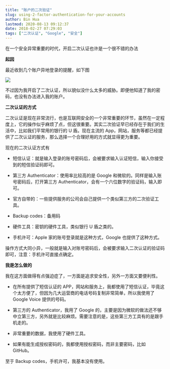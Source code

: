 ```yaml
---
title: "账户的二次验证"
slug: using-2-factor-authentication-for-your-accounts
author: Bin Hua
lastmod: 2020-08-13 09:12:37
date: 2018-02-27 07:29:03
tags: ["二次认证", "Google", "安全"]
---
```


在一个安全异常重要的时代，开启二次认证也许是一个很不错的办法

**起因**

最近收到几个账户异地登录的提醒，如下图

![](/imgs/using-2-factor-authentication-for-your-accounts.png)

不过因为我开启了二次认证，所以貌似没什么太多的威胁。即便他知道了我的密码，也没有办法进入我的账户。

**二次认证的方式**

二次认证是现在非常流行，也是互联网安全的一个非常重要的环节，虽然在一定程度上，它的操作似乎麻烦了点，但这很重要。其实二次验证早已经存在于我们的生活中，比如我们平常用的银行的 U 盾。现在主流的 App，网站，服务等都已经提供了二次认证的服务，那么选择一个合理好用的方式就显得更为重要。

现在的二次认证方式有

- 短信认证：就是输入登录的账号密码后，会被要求输入认证短信，输入你接受到的短信验证码即可。

- 第三方 Authenticator：使用率比较高的是 Google 和微软的。同样是输入账号密码后，打开第三方 Authenticator，会有一个六位数字的验证码，输入即可。

- 官方自带的：一些提供服务的公司会自己提供一个类似第三方的二次验证工具。

- Backup codes：备用码

- 硬件工具：密钥的硬件工具，类似银行 U 盾之类的。

- 手机许可：Apple 家的账号登录就是这种方式，Google 也提供了这种方式。 

操作方式大同小异，一般就是输入对账号密码后，会被要求输入二次认证的验证码即可，注意：手机许可直接点确定。

**我是怎么做的**

我在这方面做得有点强迫症了，一方面是追求安全性，另外一方面又要便利性。

- 在所有提供了短信认证的 APP，网站和服务上，我都使用了短信认证，毕竟这个太方便了，但因为几大运营商的电话号码复制非常简单，所以我使用了 Google Voice 提供的号码。

- 第三方的 Authenticator，我用了 Google 的，主要是因为微软的做法还不够中立第三方，另外就是比较麻烦。需要注意的是，这些第三方工具有的是跟手机走的。

- 非常重要的数据，我使用了硬件工具。

- 如果有能生成授权密码的，我都使用授权密码，而非主要密码，比如 GitHub。 

至于 Backup codes，手机许可，我基本没有使用。
